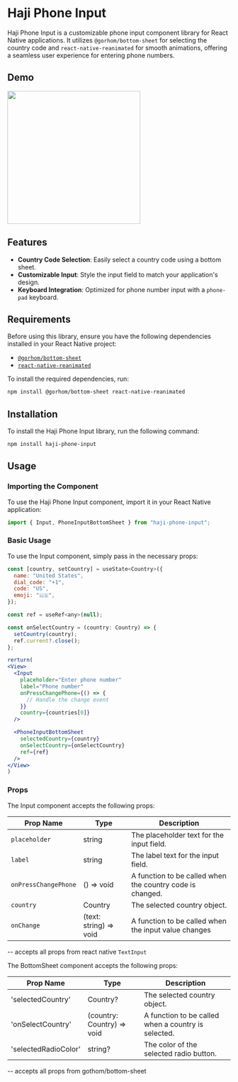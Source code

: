 # Haji Phone Input

Haji Phone Input is a customizable phone input component library for React Native applications. It utilizes `@gorhom/bottom-sheet` for selecting the country code and `react-native-reanimated` for smooth animations, offering a seamless user experience for entering phone numbers.

## Demo

<img src="https://github.com/hajidev/haji-phone-input/assets/input-example-1.png" width="300">

## Features

- **Country Code Selection**: Easily select a country code using a bottom sheet.
- **Customizable Input**: Style the input field to match your application's design.
- **Keyboard Integration**: Optimized for phone number input with a `phone-pad` keyboard.

## Requirements

Before using this library, ensure you have the following dependencies installed in your React Native project:

- [`@gorhom/bottom-sheet`](https://github.com/gorhom/react-native-bottom-sheet)
- [`react-native-reanimated`](https://docs.swmansion.com/react-native-reanimated/)

To install the required dependencies, run:

```bash
npm install @gorhom/bottom-sheet react-native-reanimated
```

## Installation

To install the Haji Phone Input library, run the following command:

```bash
npm install haji-phone-input
```

## Usage

### Importing the Component

To use the Haji Phone Input component, import it in your React Native application:

```jsx
import { Input, PhoneInputBottomSheet } from "haji-phone-input";
```

### Basic Usage

To use the Input component, simply pass in the necessary props:

```jsx
const [country, setCountry] = useState<Country>({
  name: "United States",
  dial_code: "+1",
  code: "US",
  emoji: "🇺🇸",
});

const ref = useRef<any>(null);

const onSelectCountry = (country: Country) => {
  setCountry(country);
  ref.current?.close();
};

rerturn(
<View>
  <Input
    placeholder="Enter phone number"
    label="Phone number"
    onPressChangePhone={() => {
      // Handle the change event
    }}
    country={countries[0]}
  />

  <PhoneInputBottomSheet
    selectedCountry={country}
    onSelectCountry={onSelectCountry}
    ref={ref}
  />
</View>
)
```

### Props

The Input component accepts the following props:

| Prop Name | Type | Description |
| --- | --- | --- |
| `placeholder` | string | The placeholder text for the input field. |
| `label` | string | The label text for the input field. |
| `onPressChangePhone` | () => void | A function to be called when the country code is changed. |
| `country` | Country | The selected country object. |
| `onChange` | (text: string) => void | A function to be called when the input value changes

-- accepts all props from react native `TextInput`

The BottomSheet component accepts the following props:

| Prop Name | Type | Description |
| --- | --- | --- |
| 'selectedCountry' | Country? | The selected country object. |
| 'onSelectCountry' | (country: Country) => void | A function to be called when a country is selected. |
| 'selectedRadioColor' | string? | The color of the selected radio button. |

-- accepts all props from gothom/bottom-sheet
